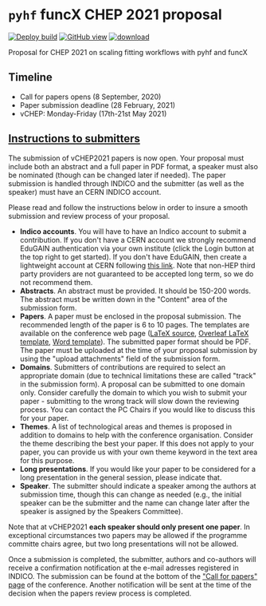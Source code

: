 # `pyhf` funcX  CHEP 2021 proposal

[![Deploy build](https://github.com/matthewfeickert/pyhf-funcX-CHEP-2021-proposal/workflows/Deploy%20build/badge.svg?branch=main)](https://github.com/matthewfeickert/pyhf-funcX-CHEP-2021-proposal/actions?query=workflow%3A"Deploy+build"+branch%3Amain)
[![GitHub view](https://img.shields.io/badge/GitHub-render-green.svg)](https://github.com/matthewfeickert/pyhf-funcX-CHEP-2021-proposal/blob/gh-pages/CHEP_2021_proposal.pdf)
[![download](https://img.shields.io/badge/Download-build-blue.svg)](https://github.com/matthewfeickert/pyhf-funcX-CHEP-2021-proposal/raw/gh-pages/CHEP_2021_proposal.pdf)

Proposal for CHEP 2021 on scaling fitting workflows with pyhf and funcX

## Timeline

* Call for papers opens (8 September, 2020)
* Paper submission deadline (28 February, 2021)
* vCHEP: Monday-Friday (17th-21st May 2021)

## [Instructions to submitters](https://indico.cern.ch/event/948465/page/21562-instructions-to-submitters)

The submission of vCHEP2021 papers is now open.
Your proposal must include both an abstract and a full paper in PDF format, a speaker must also be nominated (though can be changed later if needed).
The paper submission is handled through INDICO and the submitter (as well as the speaker) must have an CERN INDICO account.

Please read and follow the instructions below in order to insure a smooth submission and review process of your proposal.

* **Indico accounts**. You will have to have an Indico account to submit a contribution.
If you don't have a CERN account we strongly recommend EduGAIN authentication via your own institute (click the Login button at the top right to get started).
If you don't have EduGAIN, then create a lightweight account at CERN following [this link](https://account.cern.ch/account/Externals).
Note that non-HEP third party providers are not guaranteed to be accepted long term, so we do not recommend them.
* **Abstracts**. An abstract must be provided.
It should be 150-200 words.
The abstract must be written down in the "Content" area of the submission form.
* **Papers**. A paper must be enclosed in the proposal submission.
The recommended length of the paper is 6 to 10 pages.
The templates are available on the conference web page ([LaTeX source](https://indico.cern.ch/event/948465/attachments/2153945/3632603/epj-woc-1col-latex.zip), [Overleaf LaTeX template](https://www.overleaf.com/latex/templates/epj-web-of-conferences/ytgqnsbqttpc), [Word template](https://indico.cern.ch/event/948465/attachments/2153945/3632585/woc_1col.doc)).
The submitted paper format should be PDF.
The paper must be uploaded at the time of your proposal submission by using the "upload attachments" field of the submission form.
* **Domains**. Submitters of contributions are required to select an appropriate domain (due to technical limitations these are called "track" in the submission form).
A proposal can be submitted to one domain only.
Consider carefully the domain to which you wish to submit your paper - submitting to the wrong track will slow down the reviewing process.
You can contact the PC Chairs if you would like to discuss this for your paper.
* **Themes**. A list of technological areas and themes is proposed in addition to domains to help with the conference organisation.
Consider the theme describing the best your paper.
If this does not apply to your paper, you can provide us with your own theme keyword in the text area for this purpose.
* **Long presentations**. If you would like your paper to be considered for a long presentation in the general session, please indicate that.
* **Speaker**. The submitter should indicate a speaker among the authors at submission time, though this can change as needed (e.g., the initial speaker can be the submitter and the name can change later after the speaker is assigned by the Speakers Committee).

Note that at vCHEP2021 **each speaker should only present one paper**.
In exceptional circumstances two papers may be allowed if the programme committe chairs agree, but two long presentations will not be allowed.

Once a submission is completed, the submitter, authors and co-authors will receive a confirmation notification at the e-mail adresses registered in INDICO.
The submission can be found at the bottom of the ["Call for papers" page](https://indico.cern.ch/event/948465/abstracts/) of the conference. Another notification will be sent at the time of the decision when the papers review process is completed.

